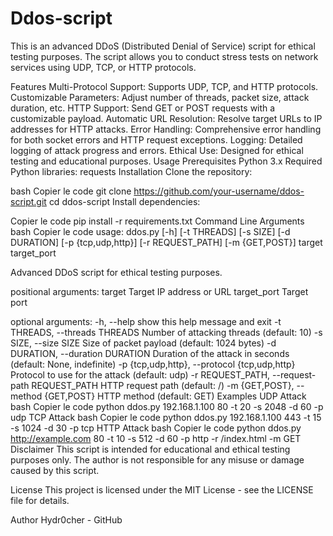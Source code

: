 # Ddos-script
This is an advanced DDoS (Distributed Denial of Service) script for ethical testing purposes. The script allows you to conduct stress tests on network services using UDP, TCP, or HTTP protocols.

Features
Multi-Protocol Support: Supports UDP, TCP, and HTTP protocols.
Customizable Parameters: Adjust number of threads, packet size, attack duration, etc.
HTTP Support: Send GET or POST requests with a customizable payload.
Automatic URL Resolution: Resolve target URLs to IP addresses for HTTP attacks.
Error Handling: Comprehensive error handling for both socket errors and HTTP request exceptions.
Logging: Detailed logging of attack progress and errors.
Ethical Use: Designed for ethical testing and educational purposes.
Usage
Prerequisites
Python 3.x
Required Python libraries: requests
Installation
Clone the repository:

bash
Copier le code
git clone https://github.com/your-username/ddos-script.git
cd ddos-script
Install dependencies:

Copier le code
pip install -r requirements.txt
Command Line Arguments
bash
Copier le code
usage: ddos.py [-h] [-t THREADS] [-s SIZE] [-d DURATION] [-p {tcp,udp,http}] [-r REQUEST_PATH] [-m {GET,POST}] target target_port

Advanced DDoS script for ethical testing purposes.

positional arguments:
  target                Target IP address or URL
  target_port           Target port

optional arguments:
  -h, --help            show this help message and exit
  -t THREADS, --threads THREADS
                        Number of attacking threads (default: 10)
  -s SIZE, --size SIZE  Size of packet payload (default: 1024 bytes)
  -d DURATION, --duration DURATION
                        Duration of the attack in seconds (default: None, indefinite)
  -p {tcp,udp,http}, --protocol {tcp,udp,http}
                        Protocol to use for the attack (default: udp)
  -r REQUEST_PATH, --request-path REQUEST_PATH
                        HTTP request path (default: /)
  -m {GET,POST}, --method {GET,POST}
                        HTTP method (default: GET)
Examples
UDP Attack
bash
Copier le code
python ddos.py 192.168.1.100 80 -t 20 -s 2048 -d 60 -p udp
TCP Attack
bash
Copier le code
python ddos.py 192.168.1.100 443 -t 15 -s 1024 -d 30 -p tcp
HTTP Attack
bash
Copier le code
python ddos.py http://example.com 80 -t 10 -s 512 -d 60 -p http -r /index.html -m GET
Disclaimer
This script is intended for educational and ethical testing purposes only. The author is not responsible for any misuse or damage caused by this script.

License
This project is licensed under the MIT License - see the LICENSE file for details.

Author
Hydr0cher - GitHub
